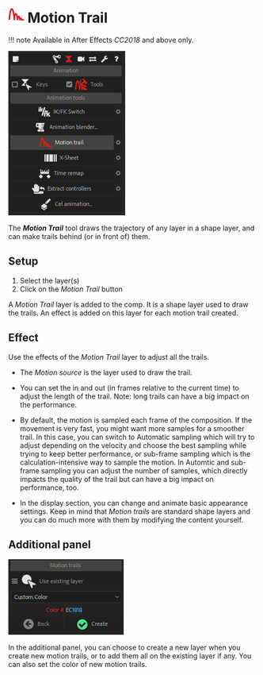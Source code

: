 # ![Motion Trail Icon](img\duik-icons\motiontrail-icon-r.png) Motion Trail

!!! note
    Available in After Effects *CC2018* and above only.

![motion trail panel](img\duik-screenshots\S-Animation\S-Animation-Tools\MotionTrail-panel.PNG)  

The ***Motion Trail*** tool draws the trajectory of any layer in a shape layer, and can make trails behind (or in front of) them.

## Setup

1. Select the layer(s)
2. Click on the *Motion Trail* button

A *Motion Trail* layer is added to the comp. It is a shape layer used to draw the trails. An effect is added on this layer for each motion trail created.

## Effect

Use the effects of the *Motion Trail* layer to adjust all the trails.

- The *Motion source* is the layer used to draw the trail.

- You can set the in and out (in frames relative to the current time) to adjust the length of the trail.
  Note: long trails can have a big impact on the performance.

- By default, the motion is sampled each frame of the composition. If the movement is very fast, you might want more samples for a smoother trail. In this case, you can switch to Automatic sampling which will try to adjust depending on the velocity and choose the best sampling while trying to keep better performance, or sub-frame sampling which is the calculation-intensive way to sample the motion. In Automtic and sub-frame sampling you can adjust the number of samples, which directly impacts the quality of the trail but can have a big impact on performance, too.

- In the display section, you can change and animate basic appearance settings. Keep in mind that *Motion trails* are standard shape layers and you can do much more with them by modifying the content yourself.

## Additional panel

![](img\duik-screenshots\S-Animation\S-Animation-Tools\MotionTrail-optn.PNG)

In the additional panel, you can choose to create a new layer when you create new motion trails, or to add them all on the existing layer if any.
You can also set the color of new motion trails.
